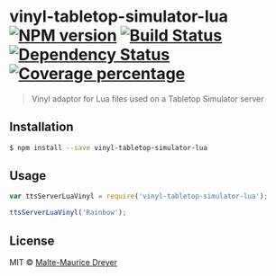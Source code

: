 # vinyl-tabletop-simulator-lua [![NPM version][npm-image]][npm-url] [![Build Status][travis-image]][travis-url] [![Dependency Status][daviddm-image]][daviddm-url] [![Coverage percentage][coveralls-image]][coveralls-url]
> Vinyl adaptor for Lua files used on a Tabletop Simulator server

## Installation

```sh
$ npm install --save vinyl-tabletop-simulator-lua
```

## Usage

```js
var ttsServerLuaVinyl = require('vinyl-tabletop-simulator-lua');

ttsServerLuaVinyl('Rainbow');
```
## License

MIT © [Malte-Maurice Dreyer](https://github.com/Myhlamaeus)


[npm-image]: https://badge.fury.io/js/vinyl-tabletop-simulator-lua.svg
[npm-url]: https://npmjs.org/package/vinyl-tabletop-simulator-lua
[travis-image]: https://travis-ci.org/Myhlamaeus/vinyl-tabletop-simulator-lua.svg?branch=master
[travis-url]: https://travis-ci.org/Myhlamaeus/vinyl-tabletop-simulator-lua
[daviddm-image]: https://david-dm.org/Myhlamaeus/vinyl-tabletop-simulator-lua.svg?theme=shields.io
[daviddm-url]: https://david-dm.org/Myhlamaeus/vinyl-tabletop-simulator-lua
[coveralls-image]: https://coveralls.io/repos/Myhlamaeus/vinyl-tabletop-simulator-lua/badge.svg
[coveralls-url]: https://coveralls.io/r/Myhlamaeus/vinyl-tabletop-simulator-lua
